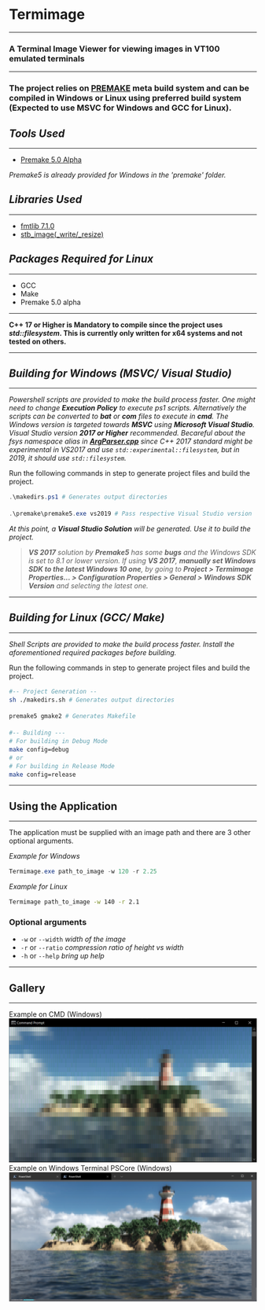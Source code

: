 <!-- Written by Mohammad Ishrak Abedin-->
# Termimage
---
### A Terminal Image Viewer for viewing images in VT100 emulated terminals
---
### The project relies on **[PREMAKE](https://premake.github.io/)** meta build system and can be compiled in Windows or Linux using preferred build system (Expected to use MSVC for Windows and GCC for Linux).

## *Tools Used*
---
- [Premake 5.0 Alpha](https://premake.github.io/)

*Premake5 is already provided for Windows in the 'premake' folder.*

## *Libraries Used*
---
+ [fmtlib 7.1.0](https://github.com/fmtlib/fmt)
+ [stb_image(_write/_resize)](https://github.com/nothings/stb)

## *Packages Required for Linux*
---
+ GCC
+ Make
+ Premake 5.0 alpha

---
**C++ 17 or Higher is Mandatory to compile since the project uses *std::filesystem*. This is currently only written for x64 systems and not tested on others.**

---
## *Building for Windows (MSVC/ Visual Studio)*
---
*Powershell scripts are provided to make the build process faster. One might need to change **Execution Policy** to execute ps1 scripts. Alternatively the scripts can be converted to **bat** or **com** files to execute in **cmd**. The Windows version is targeted towards **MSVC** using **Microsoft Visual Studio**. Visual Studio version **2017 or Higher** recommended. Becareful about the fsys namespace alias in **[ArgParser.cpp](src/ArgParser.cpp)** since C++ 2017 standard might be experimental in VS2017 and use ```std::experimental::filesystem```, but in 2019, it should use ```std::filesystem```.*

Run the following commands in step to generate project files and build the project.
```powershell
.\makedirs.ps1 # Generates output directories

.\premake\premake5.exe vs2019 # Pass respective Visual Studio version
```
*At this point, a **Visual Studio Solution** will be generated. Use it to build the project.*

> ***VS 2017** solution by **Premake5** has some **bugs** and the Windows SDK is set to 8.1 or lower version. If using **VS 2017**, **manually set Windows SDK to the latest Windows 10 one**, by going to **Project > Termimage Properties... > Configuration Properties > General > Windows SDK Version** and selecting the latest one.*

---
## *Building for Linux (GCC/ Make)*
---
*Shell Scripts are provided to make the build process faster. Install the aforementioned required packages before building.*

Run the following commands in step to generate project files and build the project.
```bash
#-- Project Generation --
sh ./makedirs.sh # Generates output directories

premake5 gmake2 # Generates Makefile

#-- Building ---
# For building in Debug Mode
make config=debug
# or
# For building in Release Mode
make config=release
```
---
## Using the Application
---
The application must be supplied with an image path and there are 3 other optional arguments.

*Example for Windows*
```powershell
Termimage.exe path_to_image -w 120 -r 2.25
```

*Example for Linux*
```bash
Termimage path_to_image -w 140 -r 2.1
```

### Optional arguments
+ `-w` or `--width` *width of the image*
+ `-r` or `--ratio` *compression ratio of height vs width*
+ `-h` or `--help` *bring up help*
---
## Gallery
-------
Example on CMD (Windows)
![Example Image Command Prompt](./examples/exampleImage.png)
Example on Windows Terminal PSCore (Windows)
![Example Image Windows Terminal](./examples/exampleImage2.png)